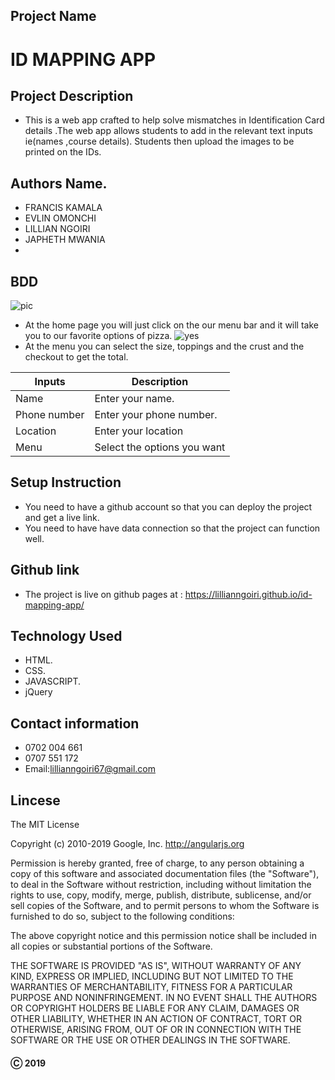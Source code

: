 ## Project Name
# ID MAPPING APP
## Project Description 
- This is a web app crafted to help solve mismatches in Identification Card details .The web app allows students to add in the relevant text inputs ie(names ,course details). Students then upload the images to be printed on the IDs.

## Authors Name.
- FRANCIS KAMALA
- EVLIN OMONCHI
- LILLIAN NGOIRI
- JAPHETH MWANIA
- 
## BDD
![pic](images/pic.png)
- At the home page you will just click on the our menu bar and it will take you to our favorite options of pizza.
![yes](images/yes.png)
- At the menu you can select the size, toppings and the crust and the checkout to get the total.

|Inputs       | Description                             |
|-------------|-----------------------------------------|
|Name         | Enter your name.                        |
|Phone number | Enter your phone number.                |
|Location     | Enter your location                     |
|Menu         | Select the options you want             | 

## Setup Instruction
- You need to have a github account so that you can deploy the project and get a live link.
- You need to have have data connection so that the project can function well.
## Github link 
- The project is live on github pages at : https://lillianngoiri.github.io/id-mapping-app/
## Technology Used
- HTML.
- CSS.
- JAVASCRIPT.
- jQuery
## Contact information
- 0702 004 661
- 0707 551 172
- Email:lillianngoiri67@gmail.com


## Lincese

The MIT License

Copyright (c) 2010-2019 Google, Inc. http://angularjs.org

Permission is hereby granted, free of charge, to any person obtaining a copy
of this software and associated documentation files (the "Software"), to deal
in the Software without restriction, including without limitation the rights
to use, copy, modify, merge, publish, distribute, sublicense, and/or sell
copies of the Software, and to permit persons to whom the Software is
furnished to do so, subject to the following conditions:

The above copyright notice and this permission notice shall be included in
all copies or substantial portions of the Software.

THE SOFTWARE IS PROVIDED "AS IS", WITHOUT WARRANTY OF ANY KIND, EXPRESS OR
IMPLIED, INCLUDING BUT NOT LIMITED TO THE WARRANTIES OF MERCHANTABILITY,
FITNESS FOR A PARTICULAR PURPOSE AND NONINFRINGEMENT. IN NO EVENT SHALL THE
AUTHORS OR COPYRIGHT HOLDERS BE LIABLE FOR ANY CLAIM, DAMAGES OR OTHER
LIABILITY, WHETHER IN AN ACTION OF CONTRACT, TORT OR OTHERWISE, ARISING FROM,
OUT OF OR IN CONNECTION WITH THE SOFTWARE OR THE USE OR OTHER DEALINGS IN
THE SOFTWARE.

#### &#9400; 2019 